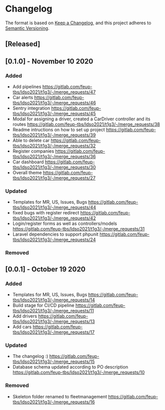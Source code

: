 # Changelog


The format is based on [Keep a Changelog](https://keepachangelog.com/en/1.0.0/),
and this project adheres to [Semantic Versioning](https://semver.org/spec/v2.0.0.html).

## [Released]

## [0.1.0] - November 10 2020

### Added

 - Add pipelines https://gitlab.com/feup-tbs/ldso2021/t1g3/-/merge_requests/47
 - Car alerts https://gitlab.com/feup-tbs/ldso2021/t1g3/-/merge_requests/46
 - Sentry integration https://gitlab.com/feup-tbs/ldso2021/t1g3/-/merge_requests/45
 - Modal for assigning a driver, created a CarDriver controller and its routes https://gitlab.com/feup-tbs/ldso2021/t1g3/-/merge_requests/38
 - Readme intructions on how to set up project https://gitlab.com/feup-tbs/ldso2021/t1g3/-/merge_requests/39
 - Able to delete car https://gitlab.com/feup-tbs/ldso2021/t1g3/-/merge_requests/32
 - Register companies https://gitlab.com/feup-tbs/ldso2021/t1g3/-/merge_requests/36
 - Car dashboard https://gitlab.com/feup-tbs/ldso2021/t1g3/-/merge_requests/30
 - Overall theme https://gitlab.com/feup-tbs/ldso2021/t1g3/-/merge_requests/27
### Updated

- Templates for MR, US, Issues, Bugs https://gitlab.com/feup-tbs/ldso2021/t1g3/-/merge_requests/44
- fixed bugs with register redirect https://gitlab.com/feup-tbs/ldso2021/t1g3/-/merge_requests/42
- Login/register forms as well as controllers/models https://gitlab.com/feup-tbs/ldso2021/t1g3/-/merge_requests/31
- Laravel dependencies to support phpunit https://gitlab.com/feup-tbs/ldso2021/t1g3/-/merge_requests/24

### Removed

## [0.0.1] - October 19 2020

### Added

- Templates for MR, US, Issues, Bugs https://gitlab.com/feup-tbs/ldso2021/t1g3/-/merge_requests/14
- Build stage for CI/CD pipeline https://gitlab.com/feup-tbs/ldso2021/t1g3/-/merge_requests/11 
- Add drivers https://gitlab.com/feup-tbs/ldso2021/t1g3/-/merge_requests/13 
- Add cars https://gitlab.com/feup-tbs/ldso2021/t1g3/-/merge_requests/17 

### Updated
- The changelog :) https://gitlab.com/feup-tbs/ldso2021/t1g3/-/merge_requests/15 
- Database schema updated according to PO description https://gitlab.com/feup-tbs/ldso2021/t1g3/-/merge_requests/10 

### Removed
- Skeleton folder renamed to fleetmanagement https://gitlab.com/feup-tbs/ldso2021/t1g3/-/merge_requests/16 
